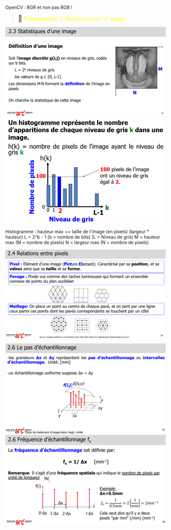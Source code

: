 OpenCV : BGR et non pas RGB !

> <span style="font-size: 1.5em">📖</span> <span style="color: yellow; font-size: 1.3em;">Présentation `2 Modélisation d'image`</span>


![](Screen/2022-10-03-13-36-05.png)
![](Screen/2022-10-03-13-37-04.png)

Histogramme : hauteur max == taille de l'image (en pixels) (largeur * hauteur)
L = 2^b - 1 (b = nombre de bits) (L = Niveau de gris)
M = hauteur max (M = nombre de pixels)
N = largeur max (N = nombre de pixels)

![](Screen/2022-10-03-14-24-06.png)

![](Screen/2022-10-10-13-49-22.png)
![](Screen/2022-10-10-13-52-41.png)